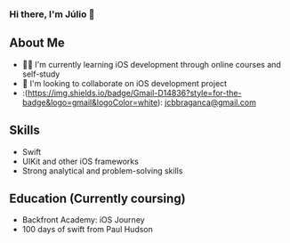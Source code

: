 ### Hi there, I'm Júlio 👋

## About Me
- :man_student: I'm currently learning iOS development through online courses and self-study
- 👯 I'm looking to collaborate on iOS development project
- :(https://img.shields.io/badge/Gmail-D14836?style=for-the-badge&logo=gmail&logoColor=white):   <a href="jcbbraganca@gmail.com" target="_blank">jcbbraganca@gmail.com</a>

## Skills
- Swift
- UIKit and other iOS frameworks
- Strong analytical and problem-solving skills

## Education (Currently coursing)
- Backfront Academy: iOS Journey
- 100 days of swift from Paul Hudson
